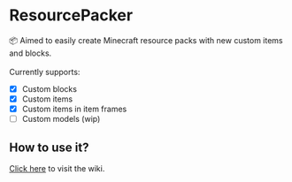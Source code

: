 # ResourcePacker
📦 Aimed to easily create Minecraft resource packs with new custom items and blocks.</br>
</br>
Currently supports:
- [x] Custom blocks
- [x] Custom items
- [x] Custom items in item frames
- [ ] Custom models (wip)

## How to use it?
[Click here](https://github.com/MarcusSlover/ResourcePacker/wiki) to visit the wiki.

